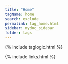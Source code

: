 ```yaml
---
title: "Home"
tagName: home
search: exclude
permalink: tag_home.html
sidebar: mydoc_sidebar
folder: tags
---
```

{% include taglogic.html %}

{% include links.html %}
